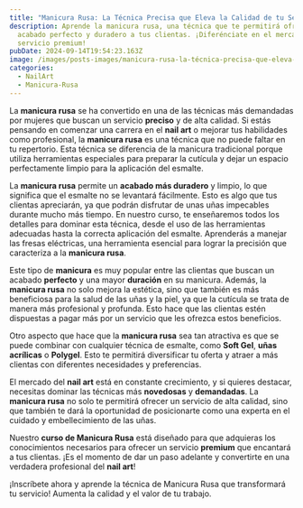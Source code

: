 ```yaml
---
title: "Manicura Rusa: La Técnica Precisa que Eleva la Calidad de tu Servicio"
description: Aprende la manicura rusa, una técnica que te permitirá ofrecer un
  acabado perfecto y duradero a tus clientas. ¡Diferénciate en el mercado con un
  servicio premium!
pubDate: 2024-09-14T19:54:23.163Z
image: /images/posts-images/manicura-rusa-la-técnica-precisa-que-eleva-la-calidad-de-tu-servicio/curso-manicura-rusa.png
categories:
  - NailArt
  - Manicura-Rusa
---
```

La **manicura rusa** se ha convertido en una de las técnicas más demandadas por mujeres que buscan un servicio **preciso** y de alta calidad. Si estás pensando en comenzar una carrera en el **nail art** o mejorar tus habilidades como profesional, la **manicura rusa** es una técnica que no puede faltar en tu repertorio. Esta técnica se diferencia de la manicura tradicional porque utiliza herramientas especiales para preparar la cutícula y dejar un espacio perfectamente limpio para la aplicación del esmalte.

La **manicura rusa** permite un **acabado más duradero** y limpio, lo que significa que el esmalte no se levantará fácilmente. Esto es algo que tus clientas apreciarán, ya que podrán disfrutar de unas uñas impecables durante mucho más tiempo. En nuestro curso, te enseñaremos todos los detalles para dominar esta técnica, desde el uso de las herramientas adecuadas hasta la correcta aplicación del esmalte. Aprenderás a manejar las fresas eléctricas, una herramienta esencial para lograr la precisión que caracteriza a la **manicura rusa**.

Este tipo de **manicura** es muy popular entre las clientas que buscan un acabado **perfecto** y una mayor **duración** en su manicura. Además, la **manicura rusa** no solo mejora la estética, sino que también es más beneficiosa para la salud de las uñas y la piel, ya que la cutícula se trata de manera más profesional y profunda. Esto hace que las clientas estén dispuestas a pagar más por un servicio que les ofrezca estos beneficios.

Otro aspecto que hace que la **manicura rusa** sea tan atractiva es que se puede combinar con cualquier técnica de esmalte, como **Soft Gel**, **uñas acrílicas** o **Polygel**. Esto te permitirá diversificar tu oferta y atraer a más clientas con diferentes necesidades y preferencias.

El mercado del **nail art** está en constante crecimiento, y si quieres destacar, necesitas dominar las técnicas más **novedosas** y **demandadas**. La **manicura rusa** no solo te permitirá ofrecer un servicio de alta calidad, sino que también te dará la oportunidad de posicionarte como una experta en el cuidado y embellecimiento de las uñas.

Nuestro **curso de Manicura Rusa** está diseñado para que adquieras los conocimientos necesarios para ofrecer un servicio **premium** que encantará a tus clientas. ¡Es el momento de dar un paso adelante y convertirte en una verdadera profesional del **nail art**!

¡Inscríbete ahora y aprende la técnica de Manicura Rusa que transformará tu servicio! Aumenta la calidad y el valor de tu trabajo.